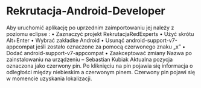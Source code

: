 Rekrutacja-Android-Developer
============================
Aby uruchomić aplikację po uprzednim zaimportowaniu jej należy z poziomu eclipse :
•	Zaznaczyć projekt  RekrutacjaRedExperts 
•	Użyć skrótu Alt+Enter
•	Wybrać zakładke Android 
•	Usunąć  android-support-v7-appcompat  jeśli zostało oznaczone za pomocą czerwonego znaku „x”
•	Dodać android-support-v7-appcompat
•	Zaakceptować zmiany
Nazwa po zainstalowaniu na urządzeniu – Sebastian Kubiak
Aktualna pozycja oznaczona jako czerwony pin. Po kliknięciu na pin pojawia się informacja o odległości między niebieskim a czerwonym pinem.
Czerwony pin pojawi się w momencie uzyskania lokalizacji.
